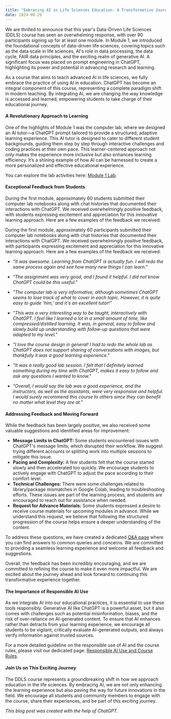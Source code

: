 ```yaml
---
title: "Embracing AI in Life Sciences Education: A Transformative Journey with the DDLS Course"
date: 2024-08-29
---
```


We are thrilled to announce that this year's Data-Driven Life Sciences (DDLS) course has seen an overwhelming response, with over 90 participants signing up for at least one module. In Module 1, we introduced the foundational concepts of data-driven life sciences, covering topics such as the data scale in life sciences, AI's role in data processing, the data cycle, FAIR data principles, and the exciting realm of generative AI. A significant focus was placed on prompt engineering in ChatGPT, highlighting its power and potential in advancing research and learning.

As a course that aims to teach advanced AI in life sciences, we fully embrace the practice of using AI in education. ChatGPT has become an integral component of this course, representing a complete paradigm shift in modern teaching. By integrating AI, we are changing the way knowledge is accessed and learned, empowering students to take charge of their educational journey.

#### A Revolutionary Approach to Learning

One of the highlights of Module 1 was the computer lab, where we designed an AI tutor—a ChatGPT prompt tailored to provide a structured, adaptive learning experience. This AI tutor is designed to cater to different student backgrounds, guiding them step by step through interactive challenges and coding practices at their own pace. This learner-centered approach not only makes the experience more inclusive but also enhances learning efficiency. It’s a shining example of how AI can be harnessed to create a more personalized and effective educational experience.

You can explore the lab activities here: [Module 1 Lab](https://ddls.aicell.io/course/ddls-2024/module-1/lab/). 

#### Exceptional Feedback from Students

During the first module, approximately 60 students submitted their computer lab notebooks along with chat histories that documented their interactions with ChatGPT. We received overwhelmingly positive feedback, with students expressing excitement and appreciation for this innovative learning approach. Here are a few examples of the feedback we received:

During the first module, approximately 60 participants submitted their computer lab notebooks along with chat histories that documented their interactions with ChatGPT. We received overwhelmingly positive feedback, with participants expressing excitement and appreciation for this innovative learning approach. Here are a few examples of the feedback we received:

- *"It was awesome. Learning from ChatGPT is actually fun. I will redo the same process again and see how many new things I can learn."*

- *"The assignment was very good, and I found it helpful. I did not know ChatGPT could be this useful."*

- *"The computer lab is very informative, although sometimes ChatGPT seems to lose track of what to cover in each topic. However, it is quite easy to guide 'him,' and it's an excellent tutor!"*

- *"This was a very interesting way to be taught, interactively with ChatGPT. I feel like I learned a lot in a small amount of time, like compressed/distilled learning. It was, in general, easy to follow and slowly build up understanding with follow-up questions that were adapted to my level."*

- *"I love the course design in general! I had to redo the whole lab as ChatGPT does not support sharing of conversations with images, but thankfully it was a good learning experience."*

- *"It was a really good lab session. I felt that I definitely learned something during my time with ChatGPT, makes it easy to follow and ask any questions I wanted to know."*

- *"Overall, I would say the lab was a good experience, and the instructors, as well as the assistants, were very responsive and helpful. I would surely recommend this course to others since they can benefit no matter what level they are at."*

#### Addressing Feedback and Moving Forward

While the feedback has been largely positive, we also received some valuable suggestions and identified areas for improvement:

- **Message Limits in ChatGPT:** Some students encountered issues with ChatGPT's message limits, which disrupted their workflow. We suggest trying different accounts or splitting work into multiple sessions to mitigate this issue.
- **Pacing and Complexity:** A few students felt that the course started slowly and then accelerated too quickly. We encourage students to actively engage with ChatGPT to adjust the pace according to their comfort level.
- **Technical Challenges:** There were some challenges related to library/package mismatches in Google Colab, leading to troubleshooting efforts. These issues are part of the learning process, and students are encouraged to reach out for assistance when needed.
- **Request for Advance Materials:** Some students expressed a desire to receive course materials for upcoming modules in advance. While we understand this request, we believe that following the structured progression of the course helps ensure a deeper understanding of the content.

To address these questions, we have created a dedicated [Q&A page](https://ddls.aicell.io/course/ddls-2024/module-1/qa/) where you can find answers to common queries and concerns. We are committed to providing a seamless learning experience and welcome all feedback and suggestions.

Overall, the feedback has been incredibly encouraging, and we are committed to refining the course to make it even more impactful. We are excited about the journey ahead and look forward to continuing this transformative experience together.

#### The Importance of Responsible AI Use

As we integrate AI into our educational practices, it is essential to use these tools responsibly. Generative AI like ChatGPT is a powerful asset, but it also comes with challenges such as potential misinformation, biases, and the risk of over-reliance on AI-generated content. To ensure that AI enhances rather than detracts from your learning experience, we encourage all students to be vigilant, critically evaluate AI-generated outputs, and always verify information against trusted sources.

For a more detailed guideline on the responsible use of AI and the course rules, please visit our dedicated page: [Responsible AI Use and Course Rules](https://ddls.aicell.io/post/responsible-ai/).

#### Join Us on This Exciting Journey

The DDLS course represents a groundbreaking shift in how we approach education in the life sciences. By embracing AI, we are not only enhancing the learning experience but also paving the way for future innovations in the field. We encourage all students and community members to engage with the course, share their experiences, and be part of this exciting journey.

*This blog post was created with the help of ChatGPT.*
